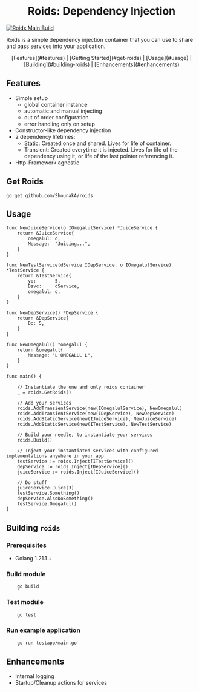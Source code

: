 <h1 align="center">
	Roids: Dependency Injection
</h1>

[![Roids Main Build](https://github.com/ShounakA/roids/actions/workflows/build-test.yml/badge.svg)](https://github.com/ShounakA/roids/actions/workflows/build-test.yml)

Roids is a simple dependency injection container that you can use to share and pass services into your application.

<p align="center"> 
	[Features](#features) | [Getting Started](#get-roids) | [Usage](#usage) | [Building](#building-roids) | [Enhancements](#enhancements)
</p>

## Features

- Simple setup
  - global container instance
  - automatic and manual injecting
  - out of order configuration
  - error handling only on setup
- Constructor-like dependency injection
- 2 dependency lifetimes: 
  - Static: Created once and shared. Lives for life of container.
  - Transient: Created everytime it is injected. Lives for life of the dependency using it, or life of the last pointer referencing it.
- Http-Framework agnostic
  
## Get Roids
```
go get github.com/ShounakA/roids
```

## Usage

```golang
func NewJuiceService(o IOmegalulService) *JuiceService {
	return &JuiceService{
		omegalul: o,
		Message:  "Juicing...",
	}
}

func NewTestService(dService IDepService, o IOmegalulService) *TestService {
	return &TestService{
		yo:       5,
		Dsvc:     dService,
		omegalul: o,
	}
}

func NewDepService() *DepService {
	return &DepService{
		Do: 5,
	}
}

func NewOmegalul() *omegalul {
	return &omegalul{
		Message: "L OMEGALUL L",
	}
}

func main() {

    // Instantiate the one and only roids container
	_ = roids.GetRoids()

    // Add your services
	roids.AddTransientService(new(IOmegalulService), NewOmegalul)
	roids.AddTransientService(new(IDepService), NewDepService)
	roids.AddStaticService(new(IJuiceService), NewJuiceService)
	roids.AddStaticService(new(ITestService), NewTestService)
	
	// Build your needle, to instantiate your services
	roids.Build()

    // Inject your instantiated services with configured implementations anywhere in your app
	testService := roids.Inject[ITestService]()
	depService := roids.Inject[IDepService]()
	juiceService := roids.Inject[IJuiceService]()

	// Do stuff
	juiceService.Juice(3)
	testService.Something()
	depService.AlsoDoSomething()
	testService.Omegalul()
}
```

## Building `roids`

### Prerequisites
 - Golang 1.21.1 +

### Build module
```bash
	go build
```

### Test module
```bash
	go test
```
### Run example application
```bash
	go run testapp/main.go
```

## Enhancements

- Internal logging
- Startup/Cleanup actions for services